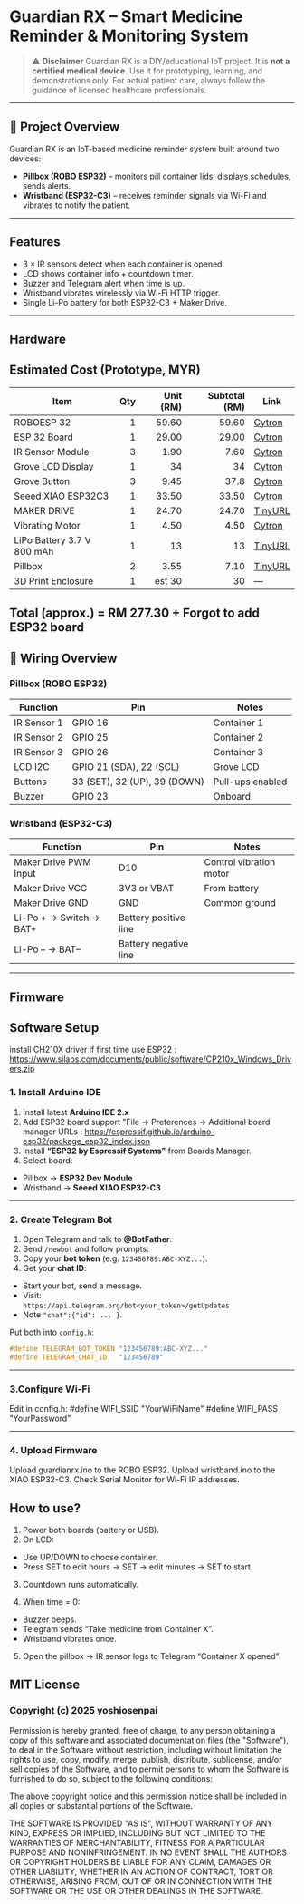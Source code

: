 # Guardian RX – Smart Medicine Reminder & Monitoring System

> ⚠️ **Disclaimer**
> Guardian RX is a DIY/educational IoT project. It is **not a certified medical device**.
> Use it for prototyping, learning, and demonstrations only. For actual patient care, always follow the guidance of licensed healthcare professionals.

---

## 📌 Project Overview

Guardian RX is an IoT-based medicine reminder system built around two devices:

- **Pillbox (ROBO ESP32)** – monitors pill container lids, displays schedules, sends alerts.  
- **Wristband (ESP32-C3)** – receives reminder signals via Wi-Fi and vibrates to notify the patient.


---

##  Features
- 3 × IR sensors detect when each container is opened.  
- LCD shows container info + countdown timer.  
- Buzzer and Telegram alert when time is up.  
- Wristband vibrates wirelessly via Wi-Fi HTTP trigger.  
- Single Li-Po battery for both ESP32-C3 + Maker Drive.  

---

##  Hardware

##  Estimated Cost (Prototype, MYR)

| Item                       | Qty | Unit (RM) | Subtotal (RM) | Link                                                            |
| -------------------------- | --: | --------: | ------------: | --------------------------------------------------------------- |
| ROBOESP 32                 |   1 |     59.60 |         59.60 | [Cytron](https://my.cytron.io/p-robo-esp32)                     |
| ESP 32 Board               |   1 |     29.00 |         29.00 | [Cytron](https://my.cytron.io/p-robo-esp32)                     |
| IR Sensor Module           |   3 |      1.90 |          7.60 | [Cytron](https://my.cytron.io/p-infrared-sensor-module)         |
| Grove LCD Display          |   1 |        34 |            34 | [Cytron](https://my.cytron.io/p-grove-16-x-2-lcd-white-on-blue) |
| Grove Button               |   3 |      9.45 |          37.8 | [Cytron](https://my.cytron.io/p-grove-button)                   |
| Seeed XIAO ESP32C3         |   1 |     33.50 |         33.50 | [Cytron](https://my.cytron.io/p-seeed-xiao-esp32c3)             |
| MAKER DRIVE                |   1 |     24.70 |         24.70 | [TinyURL](https://tinyurl.com/DRV2605L-haptic)                  |
| Vibrating Motor            |   1 |      4.50 |          4.50 | [Cytron](https://my.cytron.io/p-mini-disc-vibrating-motor-1027) |
| LiPo Battery 3.7 V 800 mAh |   1 |        13 |            13 | [TinyURL](https://tinyurl.com/lipo-battery-v)                   |
| Pillbox                    |   2 |      3.55 |          7.10 | [TinyURL](https://tinyurl.com/pillbox-fyp)                      |
| 3D Print Enclosure         |   1 |    est 30 |            30 | —                                                               |

**Total (approx.) = RM 277.30** + Forgot to add ESP32 board
---

## 🔌 Wiring Overview

### Pillbox (ROBO ESP32)
| Function | Pin | Notes |
|-----------|-----|-------|
| IR Sensor 1 | GPIO 16 | Container 1 |
| IR Sensor 2 | GPIO 25 | Container 2 |
| IR Sensor 3 | GPIO 26 | Container 3 |
| LCD I2C | GPIO 21 (SDA), 22 (SCL) | Grove LCD |
| Buttons | 33 (SET), 32 (UP), 39 (DOWN) | Pull-ups enabled |
| Buzzer | GPIO 23 | Onboard |

### Wristband (ESP32-C3)
| Function | Pin | Notes |
|-----------|-----|-------|
| Maker Drive PWM Input | D10 | Control vibration motor |
| Maker Drive VCC | 3V3 or VBAT | From battery |
| Maker Drive GND | GND | Common ground |
| Li-Po + → Switch → BAT+ | Battery positive line |
| Li-Po – → BAT– | Battery negative line |

---

##  Firmware

## Software Setup
install CH210X driver if first time use ESP32 : https://www.silabs.com/documents/public/software/CP210x_Windows_Drivers.zip

### 1. Install Arduino IDE
1. Install latest **Arduino IDE 2.x**  
2. Add ESP32 board support "File -> Preferences -> Additional board manager URLs :  https://espressif.github.io/arduino-esp32/package_esp32_index.json
3. Install **“ESP32 by Espressif Systems”** from Boards Manager.  
4. Select board:
- Pillbox → **ESP32 Dev Module**  
- Wristband → **Seeed XIAO ESP32-C3**

---

### 2. Create Telegram Bot
1. Open Telegram and talk to **@BotFather**.  
2. Send `/newbot` and follow prompts.  
3. Copy your **bot token** (e.g. `123456789:ABC-XYZ...`).  
4. Get your **chat ID**:  
- Start your bot, send a message.  
- Visit:  
  `https://api.telegram.org/bot<your_token>/getUpdates`  
- Note `"chat":{"id": ... }`.

Put both into `config.h`:

```cpp
#define TELEGRAM_BOT_TOKEN "123456789:ABC-XYZ..."
#define TELEGRAM_CHAT_ID   "123456789"
```
---

### 3.Configure Wi-Fi

Edit in config.h:
#define WIFI_SSID   "YourWiFiName"
#define WIFI_PASS   "YourPassword"

---

### 4. Upload Firmware
Upload guardianrx.ino to the ROBO ESP32.
Upload wristband.ino to the XIAO ESP32-C3.
Check Serial Monitor for Wi-Fi IP addresses.

##  How to use?
1. Power both boards (battery or USB).
2. On LCD:
- Use UP/DOWN to choose container.
- Press SET to edit hours → SET → edit minutes → SET to start.
3. Countdown runs automatically.

4. When time = 0:
- Buzzer beeps.
- Telegram sends “Take medicine from Container X”.
- Wristband vibrates once.
5. Open the pillbox → IR sensor logs to Telegram “Container X opened”

## MIT License

### Copyright (c) 2025 yoshiosenpai
Permission is hereby granted, free of charge, to any person obtaining a copy
of this software and associated documentation files (the "Software"), to deal
in the Software without restriction, including without limitation the rights
to use, copy, modify, merge, publish, distribute, sublicense, and/or sell
copies of the Software, and to permit persons to whom the Software is
furnished to do so, subject to the following conditions:

The above copyright notice and this permission notice shall be included in all
copies or substantial portions of the Software.

THE SOFTWARE IS PROVIDED "AS IS", WITHOUT WARRANTY OF ANY KIND, EXPRESS OR
IMPLIED, INCLUDING BUT NOT LIMITED TO THE WARRANTIES OF MERCHANTABILITY,
FITNESS FOR A PARTICULAR PURPOSE AND NONINFRINGEMENT. IN NO EVENT SHALL THE
AUTHORS OR COPYRIGHT HOLDERS BE LIABLE FOR ANY CLAIM, DAMAGES OR OTHER
LIABILITY, WHETHER IN AN ACTION OF CONTRACT, TORT OR OTHERWISE, ARISING FROM,
OUT OF OR IN CONNECTION WITH THE SOFTWARE OR THE USE OR OTHER DEALINGS IN THE
SOFTWARE.